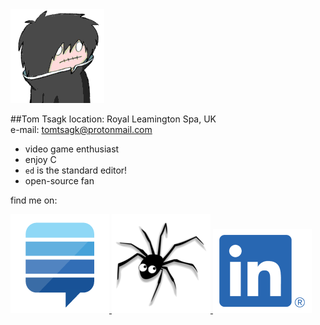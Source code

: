 <img id="icon" src="images/icon_tomtsagk.png"/>

##Tom Tsagk
location: Royal Leamington Spa, UK<br>
e-mail: tomtsagk@protonmail.com<br>

* video game enthusiast
* enjoy C
* `ed` is the standard editor!
* open-source fan

find me on:

<div>

<!-- Stack Exchange -->
<a href="https://stackexchange.com/users/3568134" target="_blank">
<img src="images/icon_stack-exchange.png" class="icon_contact" title="StackExchange.com">
</a>

<!-- NotABug -->
<a href="https://notabug.org/tomtsagk" target="_blank">
<img src="images/icon_notabug.png" class="icon_contact" title="NotABug.org">
</a>

<!-- LinkedIn -->
<a href="www.linkedin.com/in/tom-tsagkatos" target="_blank">
<img src="images/icon_linkedin.png" class="icon_contact" title="LinkedIn.com">
</a>

</div>
